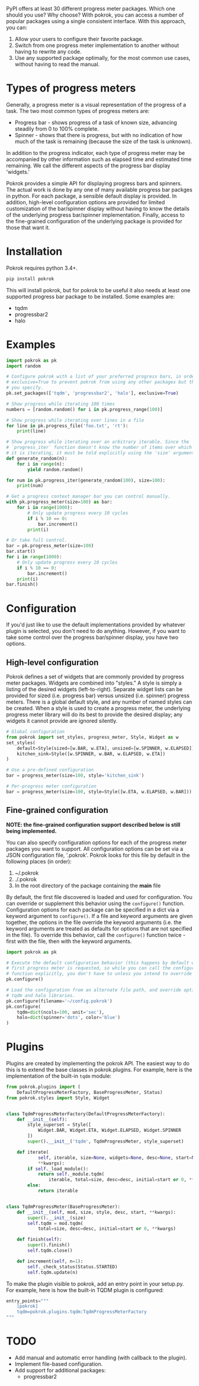 PyPI offers at least 30 different progress meter packages. Which one should you use? Why choose? With pokrok, you can access a number of popular packages using a single consistent interface. With this approach, you can:

1. Allow your users to configure their favorite package.
2. Switch from one progress meter implementation to another without having to rewrite any code.
3. Use any supported package optimally, for the most common use cases, without having to read the manual.

# Types of progress meters

Generally, a progress meter is a visual representation of the progress of a task. The two most common types of progress meters are:

* Progress bar - shows progress of a task of known size, advancing steadily from 0 to 100% complete.
* Spinner - shows that there is progress, but with no indication of how much of the task is remaining (because the size of the task is unknown).

In addition to the progress indicator, each type of progress meter may be accompanied by other information such as elapsed time and estimated time remaining. We call the different aspects of the progress bar display 'widgets.'

Pokrok provides a simple API for displaying progress bars and spinners. The actual work is done by any one of many available progress bar packges in python. For each package, a sensible default display is provided. In addition, high-level configuration options are provided for limited customization of the bar/spinner display without having to know the details of the underlying progress bar/spinner implementation. Finally, access to the fine-grained configuration of the underlying package is provided for those that want it.

# Installation

Pokrok requires python 3.4+.

```bash
pip install pokrok
```

This will install pokrok, but for pokrok to be useful it also needs at least one supported progress bar package to be installed. Some examples are:

* tqdm
* progressbar2
* halo

# Examples

```python
import pokrok as pk
import random

# Configure pokrok with a list of your preferred progress bars, in order. Set
# exclusive=True to prevent pokrok from using any other packages but the ones
# you specify.
pk.set_packages(['tqdm', 'progressbar2', 'halo'], exclusive=True)

# Show progress while iterating 100 times 
numbers = [random.random() for i in pk.progress_range(100)]

# Show progress while iterating over lines in a file
for line in pk.progress_file('foo.txt', 'rt'):
    print(line)

# Show progress while iterating over an arbitrary iterable. Since the 
# `progress_iter` function doesn't know the number of items over which
# it is iterating, it must be told explicitly using the 'size' argument.
def generate_random(n):
    for i in range(n):
        yield random.random()

for num in pk.progress_iter(generate_random(100), size=100):
    print(num)

# Get a progress context manager bar you can control manually.
with pk.progress_meter(size=100) as bar:
    for i in range(1000):
        # Only update progress every 10 cycles
        if i % 10 == 0:
            bar.increment()
        print(i)

# Or take full control.
bar = pk.progress_meter(size=100)
bar.start()
for i in range(1000):
    # Only update progress every 10 cycles
    if i % 10 == 0:
        bar.increment()
    print(i)
bar.finish()
```

# Configuration

If you'd just like to use the default implementations provided by whatever plugin is selected, you don't need to do anything. However, if you want to take some control over the progress bar/spinner display, you have two options.

## High-level configuration

Pokrok defines a set of widgets that are commonly provided by progress meter packages. Widgets are combined into "styles." A style is simply a listing of the desired widgets (left-to-right). Separate widget lists can be provided for sized (i.e. progress bar) versus unsized (i.e. spinner) progress meters. There is a global default style, and any number of named styles can be created. When a style is used to create a progress meter, the underlying progress meter library will do its best to provide the desired display; any widgets it cannot provide are ignored silently.

```python
# Global configuration
from pokrok import set_styles, progress_meter, Style, Widget as w
set_styles(
    default=Style(sized=[w.BAR, w.ETA], unsized=[w.SPINNER, w.ELAPSED]),
    kitchen_sink=Style([w.SPINNER, w.BAR, w.ELAPSED, w.ETA])
)

# Use a pre-defined configuration
bar = progress_meter(size=100, style='kitchen_sink')

# Per-progress meter configuration
bar = progress_meter(size=100, style=Style([w.ETA, w.ELAPSED, w.BAR]))
```

## Fine-grained configuration

**NOTE: the fine-grained configuration support described below is still being implemented.** 

You can also specify configuration options for each of the progress meter packages you want to support. All configuration options can be set via a JSON configuration file, '.pokrok'. Pokrok looks for this file by default in the following places (in order):

1. ~/.pokrok
2. ./.pokrok
3. In the root directory of the package containing the __main__ file

By default, the first file discovered is loaded and used for configuration. You can override or supplement this behavior using the `configure()` function. Configuration options for each package can be specified in a dict via a keyword argument to `configure()`. If a file and keyword arguments are given together, the options in the file override the keyword arguments (i.e. the keyword arguments are treated as defaults for options that are not specified in the file). To override this behavior, call the `configure()` function twice - first with the file, then with the keyword arguments. 


```python
import pokrok as pk

# Execute the default configuration behavior (this happens by default when the 
# first progress meter is requested, so while you can call the configure() 
# function explicitly, you don't have to unless you intend to override any options.
pk.configure()

# Load the configuration from an alternate file path, and override options for the
# tqdm and halo libraries.
pk.configure(filename='~/config.pokrok')
pk.configure(
    tqdm=dict(ncols=100, unit='sec'), 
    halo=dict(spinner='dots', color='blue')
)
```

# Plugins

Plugins are created by implementing the pokrok API. The easiest way to do this is to extend the base classes in pokrok.plugins. For example, here is the implementation of the built-in `tqdm` module:

```python
from pokrok.plugins import (
    DefaultProgressMeterFactory, BaseProgressMeter, Status)
from pokrok.styles import Style, Widget


class TqdmProgressMeterFactory(DefaultProgressMeterFactory):
    def __init__(self):
        style_superset = Style([
            Widget.BAR, Widget.ETA, Widget.ELAPSED, Widget.SPINNER
        ])
        super().__init__('tqdm', TqdmProgressMeter, style_superset)

    def iterate(
            self, iterable, size=None, widgets=None, desc=None, start=None,
            **kwargs):
        if self._load_module():
            return self._module.tqdm(
                iterable, total=size, desc=desc, initial=start or 0, **kwargs)
        else:
            return iterable


class TqdmProgressMeter(BaseProgressMeter):
    def __init__(self, mod, size, style, desc, start, **kwargs):
        super().__init__(size)
        self.tqdm = mod.tqdm(
            total=size, desc=desc, initial=start or 0, **kwargs)

    def finish(self):
        super().finish()
        self.tqdm.close()

    def increment(self, n=1):
        self._check_status(Status.STARTED)
        self.tqdm.update(n)
```

To make the plugin visible to pokrok, add an entry point in your setup.py. For example, here is how the built-in TQDM plugin is configured:

```python
entry_points="""
    [pokrok]
    tqdm=pokrok.plugins.tqdm:TqdmProgressMeterFactory
"""
```

# TODO

* Add manual and automatic error handling (with callback to the plugin).
* Implement file-based configuration.
* Add support for additional packages:
    * progressbar2
